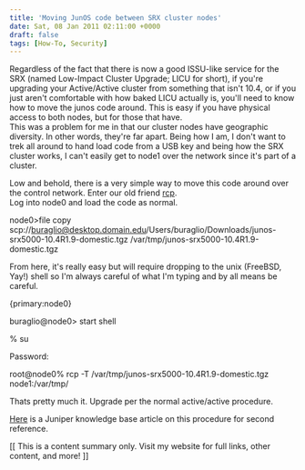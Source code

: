 ```yaml
---
title: 'Moving JunOS code between SRX cluster nodes'
date: Sat, 08 Jan 2011 02:11:00 +0000
draft: false
tags: [How-To, Security]
---
```


Regardless of the fact that there is now a good ISSU-like service for the SRX (named Low-Impact Cluster Upgrade; LICU for short), if you're upgrading your Active/Active cluster from something that isn't 10.4, or if you just aren't comfortable with how baked LICU actually is, you'll need to know how to move the junos code around. This is easy if you have physical access to both nodes, but for those that have.  
This was a problem for me in that our cluster nodes have geographic diversity. In other words, they're far apart. Being how I am, I don't want to trek all around to hand load code from a USB key and being how the SRX cluster works, I can't easily get to node1 over the network since it's part of a cluster.  
  
Low and behold, there is a very simple way to move this code around over the control network. Enter our old friend [rcp](http://www.mkssoftware.com/docs/man1/rcp.1.asp).  
Log into node0 and load the code as normal.  
  
node0>file copy scp://buraglio@desktop.domain.edu/Users/buraglio/Downloads/junos-srx5000-10.4R1.9-domestic.tgz /var/tmp/junos-srx5000-10.4R1.9-domestic.tgz  
  
From here, it's really easy but will require dropping to the unix (FreeBSD, Yay!) shell so I'm always careful of what I'm typing and by all means be careful.  
  

{primary:node0}

buraglio@node0> start shell

% su

Password:

root@node0% rcp -T /var/tmp/junos-srx5000-10.4R1.9-domestic.tgz node1:/var/tmp/

  

  
  
Thats pretty much it. Upgrade per the normal active/active procedure.  
  
[Here](http://kb.juniper.net/InfoCenter/index?page=content&id=KB17410&actp=RSS&smlogin=true) is a Juniper knowledge base article on this procedure for second reference.

\[\[ This is a content summary only. Visit my website for full links, other content, and more! \]\]